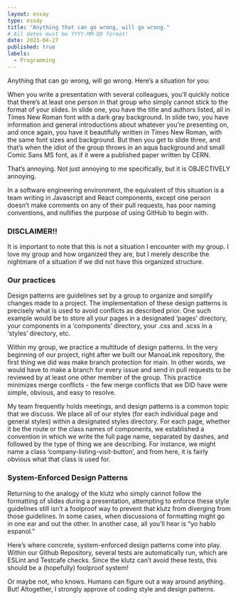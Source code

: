 ```yaml
---
layout: essay
type: essay
title: "Anything that can go wrong, will go wrong."
# All dates must be YYYY-MM-DD format!
date: 2023-04-27
published: true
labels:
  - Programming
---
```


Anything that can go wrong, will go wrong. Here’s a situation for you:

When you write a presentation with several colleagues, you’ll quickly notice that there’s at least one person in that group who simply cannot stick to the format of your slides. In slide one, you have the title and authors listed, all in Times New Roman font with a dark gray background. In slide two, you have information and general introductions about whatever you’re presenting on, and once again, you have it beautifully written in Times New Roman, with the same font sizes and background. But then you get to slide three, and that’s when the idiot of the group throws in an aqua background and small Comic Sans MS font, as if it were a published paper written by CERN. 

That’s annoying. Not just annoying to me specifically, but it is OBJECTIVELY annoying.

In a software engineering environment, the equivalent of this situation is a team writing in Javascript and React components, except one person doesn’t make comments on any of their pull requests, has poor naming conventions, and nullifies the purpose of using GitHub to begin with. 

### DISCLAIMER!!

It is important to note that this is not a situation I encounter with my group. I love my group and how organized they are, but I merely describe the nightmare of a situation if we did not have this organized structure.

### Our practices

Design patterns are guidelines set by a group to organize and simplify changes made to a project. The implementation of these design patterns is precisely what is used to avoid conflicts as described prior. One such example would be to store all your pages in a designated ‘pages’ directory, your components in a ‘components’ directory, your .css and .scss in a ‘styles’ directory, etc.

Within my group, we practice a multitude of design patterns. In the very beginning of our project, right after we built our ManoaLink repository, the first thing we did was make branch protection for main. In other words, we would have to make a branch for every issue and send in pull requests to be reviewed by at least one other member of the group. This practice minimizes merge conflicts - the few merge conflicts that we DID have were simple, obvious, and easy to resolve.

My team frequently holds meetings, and design patterns is a common topic that we discuss. We place all of our styles (for each individual page and general styles) within a designated styles directory. For each page, whether it be the route or the class names of components, we established a convention in which we write the full page name, separated by dashes, and followed by the type of thing we are describing. For instance, we might name a class ‘company-listing-visit-button’, and from here, it is fairly obvious what that class is used for.

### System-Enforced Design Patterns

Returning to the analogy of the klutz who simply cannot follow the formatting of slides during a presentation, attempting to enforce these style guidelines still isn’t a foolproof way to prevent that klutz from diverging from those guidelines. In some cases, when discussions of formatting might go in one ear and out the other. In another case, all you’ll hear is “yo hablo espanol.”

Here’s where concrete, system-enforced design patterns come into play. Within our Github Repository, several tests are automatically run, which are ESLint and Testcafe checks. Since the klutz can’t avoid these tests, this should be a (hopefully) foolproof system!

Or maybe not, who knows. Humans can figure out a way around anything. But! Altogether, I strongly approve of coding style and design patterns.
